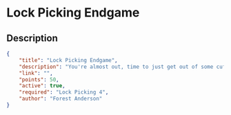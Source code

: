 # Lock Picking Endgame

## Description

```json
{
    "title": "Lock Picking Endgame",
    "description": "You're almost out, time to just get out of some cuffs",
    "link": "",
    "points": 50,
    "active": true,
    "required": "Lock Picking 4",
    "author": "Forest Anderson"
}
```
